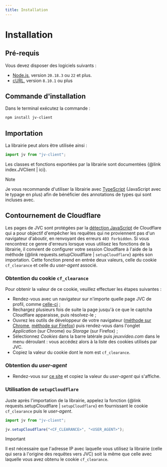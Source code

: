 ```yaml
---
title: Installation
---
```


# Installation

## Pré-requis
Vous devez disposer des logiciels suivants :

- [Node.js](https://nodejs.org), version `20.18.3` ou `22` et plus.
- [cURL](https://curl.se/docs/manpage.html), version `8.10.1` ou plus

## Commande d'installation
Dans le terminal exécutez la commande :

```bash
npm install jv-client
```

## Importation
La librairie peut alors être utilisée ainsi :

```ts
import jv from "jv-client";
```

Les classes et fonctions exportées par la librairie sont documentées {@link index.JVClient | ici}.

> [!NOTE]
> Je vous recommande d'utiliser la librairie avec [TypeScript](https://www.typescriptlang.org/) (JavaScript avec le typage en plus) afin de bénéficier des annotations de types qui sont incluses avec.

## Contournement de Cloudflare

Les pages de JVC sont protégées par la [détection JavaScript](https://developers.cloudflare.com/cloudflare-challenges/challenge-types/javascript-detections/) de Cloudflare qui a pour objectif d'empêcher les requêtes qui ne proviennent pas d'un navigateur d'aboutir, en renvoyant des erreurs `403 Forbidden`. Si vous rencontrez ce genre d'erreurs lorsque vous utilisez les fonctions de la librairie, il convient de configurer votre session Cloudflare à l'aide de la méthode {@link requests.setupCloudflare | `setupCloudflare`} après son importation. Cette fonction prend en entrée deux valeurs, celle du cookie `cf_clearance` et celle du *user-agent* associé.

### Obtention du cookie `cf_clearance`
Pour obtenir la valeur de ce cookie, veuillez effectuer les étapes suivantes :
* Rendez-vous avec un navigateur sur n'importe quelle page JVC de profil, comme [celle-ci](https://www.jeuxvideo.com/profil/jv-client?mode=infos) ;
* Rechargez plusieurs fois de suite la page jusqu'à ce que le captcha Cloudflare apparaisse, puis résolvez-le ;
* Ouvrez les outils de développeur de votre navigateur ([méthode sur Chrome](https://support.google.com/campaignmanager/answer/2828688?hl=fr), [méthode sur Firefox](https://developer.mozilla.org/fr/docs/Learn_web_development/Howto/Tools_and_setup/What_are_browser_developer_tools)) puis rendez-vous dans l'onglet *Application* (sur Chrome) ou *Storage* (sur Firefox) ;
* Sélectionnez *Cookies* dans la barre latérale puis *jeuxvideo.com* dans le menu déroulant : vous accédez alors à la liste des cookies utilisés par JVC.
*  Copiez la valeur du cookie dont le nom est `cf_clearance`.

### Obtention du *user-agent*
* Rendez-vous sur [ce site](https://whatmyuseragent.com/) et copiez la valeur du *user-agent* qui s'affiche.

### Utilisation de `setupCloudflare`

Juste après l'importation de la librairie, appelez la fonction {@link requests.setupCloudflare | `setupCloudflare`} en fournissant le cookie `cf_clearance` puis le *user-agent*.

```ts
import jv from "jv-client";

jv.setupCloudflare("<CF_CLEARANCE>", "<USER_AGENT>");
```

> [!IMPORTANT]
> Il est nécessaire que l'adresse IP avec laquelle vous utilisez la librairie (celle qui sera à l'origine des requêtes vers JVC) soit la même que celle avec laquelle vous avez obtenu le cookie `cf_clearance`.